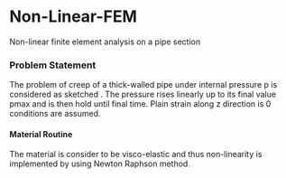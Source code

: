 # Non-Linear-FEM
Non-linear finite element analysis on a pipe section 


### Problem Statement 
The problem of creep of a thick-walled pipe under internal pressure p is considered
as sketched . The pressure rises linearly up to its final value pmax and
is then hold until final time. Plain strain along z direction is 0 conditions are
assumed.


#### Material Routine 
The material is consider to be visco-elastic and thus non-linearity is implemented by using Newton Raphson method.
